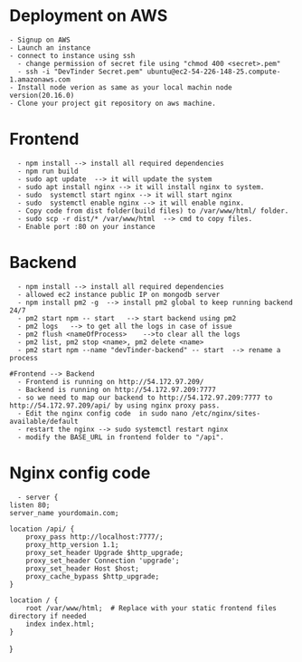 # Deployment on AWS

    - Signup on AWS
    - Launch an instance
    - connect to instance using ssh
      - change permission of secret file using "chmod 400 <secret>.pem"
      - ssh -i "DevTinder Secret.pem" ubuntu@ec2-54-226-148-25.compute-1.amazonaws.com
    - Install node verion as same as your local machin node version(20.16.0)
    - Clone your project git repository on aws machine.

# Frontend

      - npm install --> install all required dependencies
      - npm run build
      - sudo apt update  --> it will update the system
      - sudo apt install nginx --> it will install nginx to system.
      - sudo  systemctl start nginx --> it will start nginx
      - sudo  systemctl enable nginx --> it will enable nginx.
      - Copy code from dist folder(build files) to /var/www/html/ folder.
      - sudo scp -r dist/* /var/www/html  --> cmd to copy files.
      - Enable port :80 on your instance

# Backend

      - npm install --> install all required dependencies
      - allowed ec2 instance public IP on mongodb server
      - npm install pm2 -g  --> install pm2 global to keep running backend 24/7
      - pm2 start npm -- start   --> start backend using pm2
      - pm2 logs   --> to get all the logs in case of issue
      - pm2 flush <nameOfProcess>    -->to clear all the logs
      - pm2 list, pm2 stop <name>, pm2 delete <name>
      - pm2 start npm --name "devTinder-backend" -- start  --> rename a process

    #Frontend --> Backend
      - Frontend is running on http://54.172.97.209/
      - Backend is running on http://54.172.97.209:7777
      - so we need to map our backend to http://54.172.97.209:7777 to http://54.172.97.209/api/ by using nginx proxy pass.
      - Edit the nginx config code  in sudo nano /etc/nginx/sites-available/default
      - restart the nginx --> sudo systemctl restart nginx
      - modify the BASE_URL in frontend folder to "/api".

  # Nginx config code

      - server {
    listen 80;
    server_name yourdomain.com;

    location /api/ {
        proxy_pass http://localhost:7777/;
        proxy_http_version 1.1;
        proxy_set_header Upgrade $http_upgrade;
        proxy_set_header Connection 'upgrade';
        proxy_set_header Host $host;
        proxy_cache_bypass $http_upgrade;
    }

    location / {
        root /var/www/html;  # Replace with your static frontend files directory if needed
        index index.html;
    }

  }
